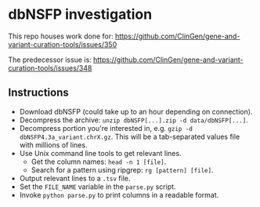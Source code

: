 # dbNSFP investigation

This repo houses work done for:
https://github.com/ClinGen/gene-and-variant-curation-tools/issues/350

The predecessor issue is:
https://github.com/ClinGen/gene-and-variant-curation-tools/issues/348

## Instructions

- Download dbNSFP (could take up to an hour depending on connection).
- Decompress the archive: `unzip dbNSFP[...].zip -d data/dbNSFP[...]`.
- Decompress portion you're interested in, e.g. `gzip -d dbNSFP4.3a_variant.chrX.gz`.
  This will be a tab-separated values file with millions of lines. 
- Use Unix command line tools to get relevant lines.
    - Get the column names: `head -n 1 [file]`.
    - Search for a pattern using ripgrep: `rg [pattern] [file]`.
- Output relevant lines to a `.tsv` file.
- Set the `FILE_NAME` variable in the `parse.py` script.
- Invoke `python parse.py` to print columns in a readable format.
